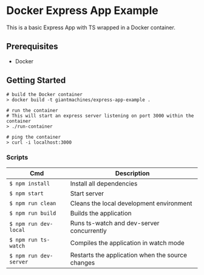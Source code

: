 # Docker Express App Example

This is a basic Express App with TS wrapped in a Docker container.

## Prerequisites

- Docker

## Getting Started

```
# build the Docker container
> docker build -t giantmachines/express-app-example .

# run the container
# This will start an express server listening on port 3000 within the container
> ./run-container

# ping the container
> curl -i localhost:3000
```

### Scripts

| Cmd                    | Description                                  |
| ---------------------- | -------------------------------------------- |
| `$ npm install`        | Install all dependencies                     |
| `$ npm start`          | Start server                                 |
| `$ npm run clean`      | Cleans the local development environment     |
| `$ npm run build`      | Builds the application                       |
| `$ npm run dev-local`  | Runs ts-watch and dev-server concurrently    |
| `$ npm run ts-watch`   | Compiles the application in watch mode       |
| `$ npm run dev-server` | Restarts the application when the source changes |
